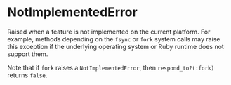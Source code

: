 # NotImplementedError

Raised when a feature is not implemented on the current platform. For example,
methods depending on the `fsync` or `fork` system calls may raise this
exception if the underlying operating system or Ruby runtime does not support
them.

Note that if `fork` raises a `NotImplementedError`, then `respond_to?(:fork)`
returns `false`.
